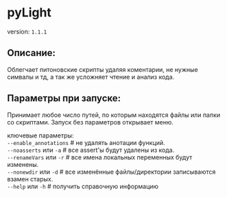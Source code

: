 # pyLight
version: `1.1.1`

## Описание:
Облегчает питоновские скрипты удаляя коментарии, не нужные симвалы и тд,
а так же усложняет чтение и анализ кода.

## Параметры при запуске:
Принимает любое число путей, по которым находятся файлы или папки со скриптами.
Запуск без параметров открывает меню.

ключевые параметры:  
`--enable_annotations`  # не удалять анотации функций.  
`--noasserts` или `-a`  # все assert'ы будут удалены из кода.  
`--renameVars` или `-r`  # все имена локальных переменных будут изменены.  
`--nonewdir` или `-d`  # все изменённые файлы/директории записываются взамен старых.  
`--help` или `-h`  # получить справочную информацию  
